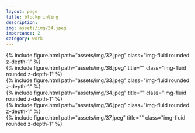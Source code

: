 ```yaml
---
layout: page
title: blockprinting
description: 
img: assets/img/34.jpeg
importance: 2
category: work
---
```


<!-- <div class="row">
    <div class="col-sm mt-3 mt-md-0">
        {% include figure.html path="assets/img/32.jpeg" class="img-fluid rounded z-depth-1" %}
    </div>
</div> -->


<div class="row">
    <div class="col-sm mt-3 mt-md-0">
        {% include figure.html path="assets/img/32.jpeg" class="img-fluid rounded z-depth-1" %}
    </div>
    <div class="col-sm mt-3 mt-md-0">
        {% include figure.html path="assets/img/38.jpeg" title="" class="img-fluid rounded z-depth-1" %}
    </div>
</div>

<div class="row">
    <div class="col-sm mt-3 mt-md-0">
        {% include figure.html path="assets/img/33.jpeg" class="img-fluid rounded z-depth-1" %}
    </div>
    <div class="col-sm mt-3 mt-md-0">
        {% include figure.html path="assets/img/34.jpeg" title="" class="img-fluid rounded z-depth-1" %}
    </div>
</div>

<div class="row">
    <div class="col-sm mt-3 mt-md-0">
        {% include figure.html path="assets/img/36.jpeg" class="img-fluid rounded z-depth-1" %}
    </div>
    <div class="col-sm mt-3 mt-md-0">
        {% include figure.html path="assets/img/37.jpeg" title="" class="img-fluid rounded z-depth-1" %}
    </div>
</div>

